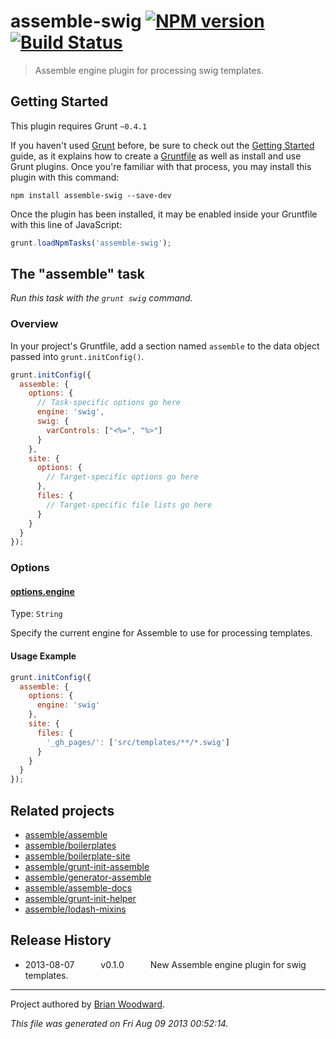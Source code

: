 # assemble-swig [![NPM version](https://badge.fury.io/js/assemble-swig.png)](http://badge.fury.io/js/assemble-swig)  [![Build Status](https://travis-ci.org/assemble/assemble-swig.png?branch=master)](https://travis-ci.org/assemble/assemble-swig)

> Assemble engine plugin for processing swig templates.

## Getting Started
This plugin requires Grunt `~0.4.1`

If you haven't used [Grunt](http://gruntjs.com/) before, be sure to check out the [Getting Started](http://gruntjs.com/getting-started) guide, as it explains how to create a [Gruntfile](http://gruntjs.com/sample-gruntfile) as well as install and use Grunt plugins. Once you're familiar with that process, you may install this plugin with this command:

```shell
npm install assemble-swig --save-dev
```

Once the plugin has been installed, it may be enabled inside your Gruntfile with this line of JavaScript:

```js
grunt.loadNpmTasks('assemble-swig');
```




## The  "assemble"  task
_Run this task with the `grunt swig` command._

### Overview
In your project's Gruntfile, add a section named `assemble` to the data object passed into `grunt.initConfig()`.

```js
grunt.initConfig({
  assemble: {
    options: {
      // Task-specific options go here
      engine: 'swig',
      swig: {
        varControls: ["<%=", "%>"]
      }
    },
    site: {
      options: {
        // Target-specific options go here
      },
      files: {
        // Target-specific file lists go here
      }
    }
  }
});
```
### Options

#### [options.engine](http://assemble.io/docs/options-engine.html)
Type: `String`

Specify the current engine for Assemble to use for processing templates.

#### Usage Example

```js
grunt.initConfig({
  assemble: {
    options: {
      engine: 'swig'
    },
    site: {
      files: {
        '_gh_pages/': ['src/templates/**/*.swig']
      }
    }
  }
});
```

## Related projects
* [assemble/assemble](https://github.com/assemble/assemble)
* [assemble/boilerplates](https://github.com/assemble/boilerplates)
* [assemble/boilerplate-site](https://github.com/assemble/boilerplate-site)
* [assemble/grunt-init-assemble](https://github.com/assemble/grunt-init-assemble)
* [assemble/generator-assemble](https://github.com/assemble/generator-assemble)
* [assemble/assemble-docs](https://github.com/assemble/assemble-docs)
* [assemble/grunt-init-helper](https://github.com/assemble/grunt-init-helper)
* [assemble/lodash-mixins](https://github.com/assemble/lodash-mixins)

## Release History

 * 2013-08-07   v0.1.0   New Assemble engine plugin for swig templates.

***

Project authored by [Brian Woodward](https://github.com/doowb/).

_This file was generated on Fri Aug 09 2013 00:52:14._
